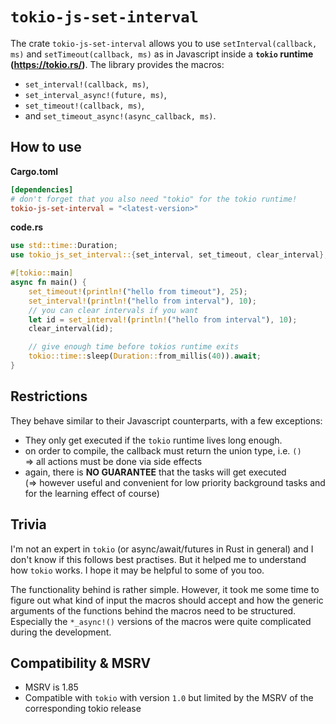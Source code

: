 # `tokio-js-set-interval`

The crate `tokio-js-set-interval` allows you to use `setInterval(callback, ms)` and
`setTimeout(callback, ms)` as in Javascript inside a **`tokio` runtime (https://tokio.rs/)**.
The library provides the macros:
- `set_interval!(callback, ms)`,
- `set_interval_async!(future, ms)`,
- `set_timeout!(callback, ms)`,
- and `set_timeout_async!(async_callback, ms)`.

## How to use
**Cargo.toml**
```toml
[dependencies]
# don't forget that you also need "tokio" for the tokio runtime!
tokio-js-set-interval = "<latest-version>"
```

**code.rs**
```rust
use std::time::Duration;
use tokio_js_set_interval::{set_interval, set_timeout, clear_interval};

#[tokio::main]
async fn main() {
    set_timeout!(println!("hello from timeout"), 25);
    set_interval!(println!("hello from interval"), 10);
    // you can clear intervals if you want
    let id = set_interval!(println!("hello from interval"), 10);
    clear_interval(id);

    // give enough time before tokios runtime exits
    tokio::time::sleep(Duration::from_millis(40)).await;
}
```

## Restrictions
They behave similar to their Javascript counterparts, with a few exceptions:

 * They only get executed if the `tokio` runtime lives long enough.
 * on order to compile, the callback must return the union type, i.e. `()` \
   => all actions must be done via side effects
 * again, there is **NO GUARANTEE** that the tasks will get executed \
   (=> however useful and convenient for low priority background tasks and for the learning effect of course)

## Trivia
I'm not an expert in `tokio` (or async/await/futures in Rust in general) and I don't
know if this follows best practises. But it helped me to understand how `tokio` works.
I hope it may be helpful to some of you too.

The functionality behind is rather simple. However, it took me some time to figure out what kind of
input the macros should accept and how the generic arguments of the functions behind the macros
need to be structured. Especially the `*_async!()` versions of the macros were quite complicated
during the development.

## Compatibility & MSRV
- MSRV is 1.85
- Compatible with `tokio` with version `1.0` but limited by the MSRV of the
  corresponding tokio release
